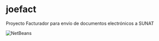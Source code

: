 # joefact
Proyecto Facturador para envío de documentos electrónicos a SUNAT



![NetBeans](https://github.com/joedayz/joefact/blob/master/images/netbeans.png)
